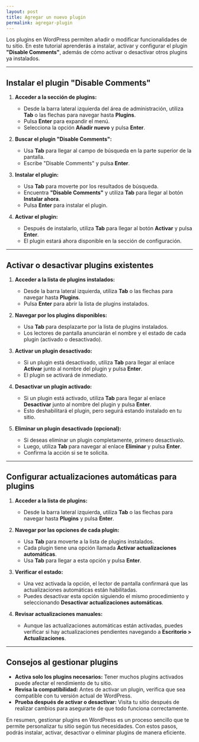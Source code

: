 ```yaml
---
layout: post
title: Agregar un nuevo plugin
permalink: agregar-plugin
---
```


Los plugins en WordPress permiten añadir o modificar funcionalidades de tu sitio. En este tutorial aprenderás a instalar, activar y configurar el plugin **"Disable Comments"**, además de cómo activar o desactivar otros plugins ya instalados.

---

## Instalar el plugin "Disable Comments"

1. **Acceder a la sección de plugins:**  
   - Desde la barra lateral izquierda del área de administración, utiliza **Tab** o las flechas para navegar hasta **Plugins**.  
   - Pulsa **Enter** para expandir el menú.  
   - Selecciona la opción **Añadir nuevo** y pulsa **Enter**.

2. **Buscar el plugin "Disable Comments":**  
   - Usa **Tab** para llegar al campo de búsqueda en la parte superior de la pantalla.  
   - Escribe "Disable Comments" y pulsa **Enter**.  

3. **Instalar el plugin:**  
   - Usa **Tab** para moverte por los resultados de búsqueda.  
   - Encuentra **"Disable Comments"** y utiliza **Tab** para llegar al botón **Instalar ahora**.  
   - Pulsa **Enter** para instalar el plugin.

4. **Activar el plugin:**  
   - Después de instalarlo, utiliza **Tab** para llegar al botón **Activar** y pulsa **Enter**.  
   - El plugin estará ahora disponible en la sección de configuración.

---

## Activar o desactivar plugins existentes

1. **Acceder a la lista de plugins instalados:**  
   - Desde la barra lateral izquierda, utiliza **Tab** o las flechas para navegar hasta **Plugins**.  
   - Pulsa **Enter** para abrir la lista de plugins instalados.

2. **Navegar por los plugins disponibles:**  
   - Usa **Tab** para desplazarte por la lista de plugins instalados.  
   - Los lectores de pantalla anunciarán el nombre y el estado de cada plugin (activado o desactivado).

3. **Activar un plugin desactivado:**  
   - Si un plugin está desactivado, utiliza **Tab** para llegar al enlace **Activar** junto al nombre del plugin y pulsa **Enter**.  
   - El plugin se activará de inmediato.

4. **Desactivar un plugin activado:**  
   - Si un plugin está activado, utiliza **Tab** para llegar al enlace **Desactivar** junto al nombre del plugin y pulsa **Enter**.  
   - Esto deshabilitará el plugin, pero seguirá estando instalado en tu sitio.

5. **Eliminar un plugin desactivado (opcional):**  
   - Si deseas eliminar un plugin completamente, primero desactívalo.  
   - Luego, utiliza **Tab** para navegar al enlace **Eliminar** y pulsa **Enter**.  
   - Confirma la acción si se te solicita.

---

## Configurar actualizaciones automáticas para plugins

1. **Acceder a la lista de plugins:**  
   - Desde la barra lateral izquierda, utiliza **Tab** o las flechas para navegar hasta **Plugins** y pulsa **Enter**.

2. **Navegar por las opciones de cada plugin:**  
   - Usa **Tab** para moverte a la lista de plugins instalados.  
   - Cada plugin tiene una opción llamada **Activar actualizaciones automáticas**.  
   - Usa **Tab** para llegar a esta opción y pulsa **Enter**.

3. **Verificar el estado:**  
   - Una vez activada la opción, el lector de pantalla confirmará que las actualizaciones automáticas están habilitadas.  
   - Puedes desactivar esta opción siguiendo el mismo procedimiento y seleccionando **Desactivar actualizaciones automáticas**.

4. **Revisar actualizaciones manuales:**  
   - Aunque las actualizaciones automáticas están activadas, puedes verificar si hay actualizaciones pendientes navegando a **Escritorio > Actualizaciones**.

---

## Consejos al gestionar plugins

- **Activa solo los plugins necesarios:** Tener muchos plugins activados puede afectar el rendimiento de tu sitio.  
- **Revisa la compatibilidad:** Antes de activar un plugin, verifica que sea compatible con tu versión actual de WordPress.  
- **Prueba después de activar o desactivar:** Visita tu sitio después de realizar cambios para asegurarte de que todo funciona correctamente.

En resumen, gestionar plugins en WordPress es un proceso sencillo que te permite personalizar tu sitio según tus necesidades. Con estos pasos, podrás instalar, activar, desactivar o eliminar plugins de manera eficiente.
